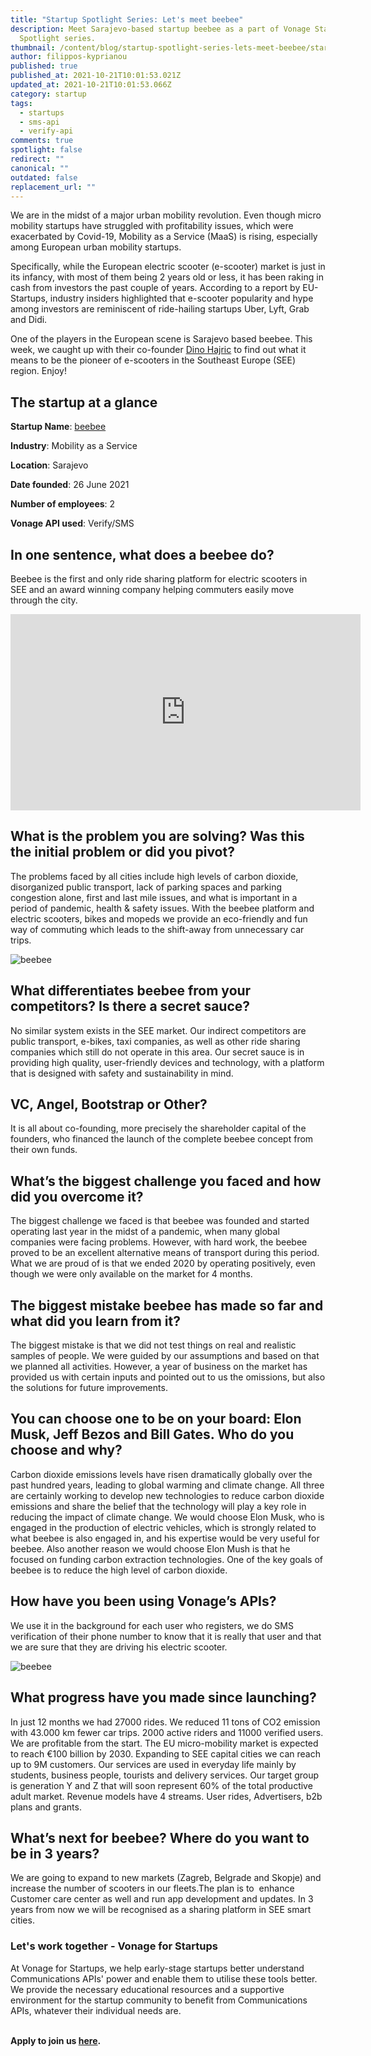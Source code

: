 ```yaml
---
title: "Startup Spotlight Series: Let's meet beebee"
description: Meet Sarajevo-based startup beebee as a part of Vonage Startup
  Spotlight series.
thumbnail: /content/blog/startup-spotlight-series-lets-meet-beebee/startups_beebee_1200x600.png
author: filippos-kyprianou
published: true
published_at: 2021-10-21T10:01:53.021Z
updated_at: 2021-10-21T10:01:53.066Z
category: startup
tags:
  - startups
  - sms-api
  - verify-api
comments: true
spotlight: false
redirect: ""
canonical: ""
outdated: false
replacement_url: ""
---
```

We are in the midst of a major urban mobility revolution. Even though micro mobility startups have struggled with profitability issues, which were exacerbated by Covid-19, Mobility as a Service (MaaS) is rising, especially among European urban mobility startups.

Specifically, while the European electric scooter (e-scooter) market is just in its infancy, with most of them being 2 years old or less, it has been raking in cash from investors the past couple of years. According to a report by EU-Startups, industry insiders highlighted that e-scooter popularity and hype among investors are reminiscent of ride-hailing startups Uber, Lyft, Grab and Didi.

One of the players in the European scene is Sarajevo based beebee. This week, we caught up with their co-founder [Dino Hajric](https://www.linkedin.com/in/dinohajric/?lipi=urn%3Ali%3Apage%3Acompanies_company_people_index%3B6a256e80-7e22-4901-94a4-4f202991fa15) to find out what it means to be the pioneer of e-scooters in the Southeast Europe (SEE) region. Enjoy!

## The startup at a glance

**Startup Name**: [beebee](http://beebee.buzz/)

**Industry**: Mobility as a Service

**Location**: Sarajevo

**Date founded**: 26 June 2021

**Number of employees**: 2

**Vonage API used**: Verify/SMS

## In one sentence, what does a beebee do?

Beebee is the first and only ride sharing platform for electric scooters in SEE and an award winning company helping commuters easily move through the city. 

<iframe src="https://www.facebook.com/plugins/video.php?height=314&href=https%3A%2F%2Fwww.facebook.com%2Fbeebee.scooter%2Fvideos%2F993328424603248%2F&show_text=false&width=560&t=0" width="560" height="314" style="border:none;overflow:hidden" scrolling="no" frameborder="0" allowfullscreen="true" allow="autoplay; clipboard-write; encrypted-media; picture-in-picture; web-share" allowFullScreen="true"></iframe>

## What is the problem you are solving? Was this the initial problem or did you pivot?

The problems faced by all cities include high levels of carbon dioxide, disorganized public transport, lack of parking spaces and parking congestion alone, first and last mile issues, and what is important in a period of pandemic, health & safety issues. With the beebee platform and electric scooters, bikes and mopeds we provide an eco-friendly and fun way of commuting which leads to the shift-away from unnecessary car trips.

![beebee](https://beebee.buzz/osoawhip/2021/06/Beebee-Oriflame-1-1200x350.jpg "beebe")

## What differentiates beebee from your competitors? Is there a secret sauce?

No similar system exists in the SEE market. Our indirect competitors are public transport, e-bikes, taxi companies, as well as other ride sharing companies which still do not operate in this area. Our secret sauce is in providing high quality, user-friendly devices and technology, with a platform that is designed with safety and sustainability in mind.

## VC, Angel, Bootstrap or Other?

It is all about co-founding, more precisely the shareholder capital of the founders, who financed the launch of the complete beebee concept from their own funds.

## What’s the biggest challenge you faced and how did you overcome it?

The biggest challenge we faced is that beebee was founded and started operating last year in the midst of a pandemic, when many global companies were facing problems. However, with hard work, the beebee proved to be an excellent alternative means of transport during this period. What we are proud of is that we ended 2020 by operating positively, even though we were only available on the market for 4 months.

## The biggest mistake beebee has made so far and what did you learn from it?

The biggest mistake is that we did not test things on real and realistic samples of people. We were guided by our assumptions and based on that we planned all activities. However, a year of business on the market has provided us with certain inputs and pointed out to us the omissions, but also the solutions for future improvements.

## You can choose one to be on your board: Elon Musk, Jeff Bezos and Bill Gates. Who do you choose and why? 

Carbon dioxide emissions levels have risen dramatically globally over the past hundred years, leading to global warming and climate change. All three are certainly working to develop new technologies to reduce carbon dioxide emissions and share the belief that the technology will play a key role in reducing the impact of climate change. We would choose Elon Musk, who is engaged in the production of electric vehicles, which is strongly related to what beebee is also engaged in, and his expertise would be very useful for beebee. Also another  reason we would choose Elon Mush is that he focused on funding carbon extraction technologies. One of the key goals of beebee is to reduce the high level of carbon dioxide.

## How have you been using Vonage’s APIs?

We use it in the background for each user who registers, we do SMS verification of their phone number to know that it is really that user and that we are sure that they are driving his electric scooter.

![beebee](https://pbs.twimg.com/media/E5SjxlLXMAQC2aQ.jpg "beebee")

## What progress have you made since launching? 

In just 12 months we had 27000 rides. We reduced 11 tons of CO2 emission with 43.000 km fewer car trips. 2000 active riders and 11000 verified users. We are profitable from the start. The EU micro-mobility market is expected to reach €100 billion by 2030. Expanding to SEE capital cities we can reach up to 9M customers. Our services are used in everyday life mainly by students, business people, tourists and delivery services. Our target group is generation Y and Z that will soon represent 60% of the total productive adult market. Revenue models have 4 streams. User rides, Advertisers, b2b plans and grants.

## What’s next for beebee? Where do you want to be in 3 years?

We are going to expand to new markets (Zagreb, Belgrade and Skopje) and increase the number of scooters in our fleets.The plan is to  enhance Customer care center as well and run app development and updates. In 3 years from now we will be recognised as a sharing platform in SEE smart cities.

### Let's work together - Vonage for Startups

At Vonage for Startups, we help early-stage startups better understand Communications APIs' power and enable them to utilise these tools better. We provide the necessary educational resources and a supportive environment for the startup community to benefit from Communications APIs, whatever their individual needs are.

**\
Apply to join us [here](https://vonage.dev/3d093hA).**